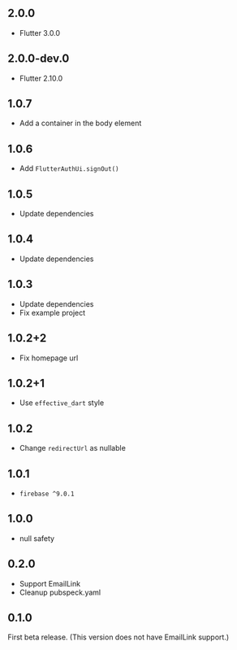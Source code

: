 ## 2.0.0

- Flutter 3.0.0

## 2.0.0-dev.0

- Flutter 2.10.0

## 1.0.7

- Add a container in the body element

## 1.0.6

- Add `FlutterAuthUi.signOut()`

## 1.0.5

- Update dependencies

## 1.0.4

- Update dependencies

## 1.0.3

- Update dependencies
- Fix example project

## 1.0.2+2

- Fix homepage url

## 1.0.2+1

- Use `effective_dart` style

## 1.0.2

- Change `redirectUrl` as nullable

## 1.0.1

- `firebase ^9.0.1`

## 1.0.0

- null safety

## 0.2.0

- Support EmailLink
- Cleanup pubspeck.yaml

## 0.1.0

First beta release.
(This version does not have EmailLink support.)
